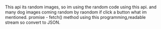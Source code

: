This api its random images, so im using the random code using this api.
and many dog images coming random by raondom if click a button what im mentioned.
promise - fetch() method using this  programming,readable stream so convert to JSON.

